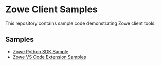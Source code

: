 # Zowe Client Samples

This repository contains sample code demonstrating Zowe client tools.

## Samples

- [Zowe Python SDK Sample](./python-sdk-sample)
- [Zowe VS Code Extension Samples](./vscode-extension-samples)
